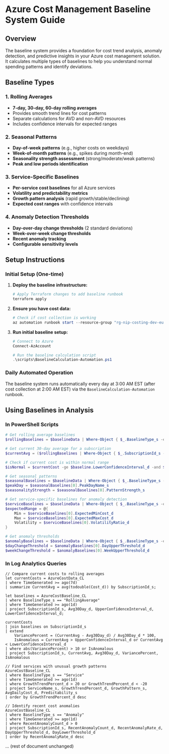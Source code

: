 # Azure Cost Management Baseline System Guide

## Overview

The baseline system provides a foundation for cost trend analysis, anomaly detection, and predictive insights in your Azure cost management solution. It calculates multiple types of baselines to help you understand normal spending patterns and identify deviations.

## Baseline Types

### 1. Rolling Averages
- **7-day, 30-day, 60-day rolling averages**
- Provides smooth trend lines for cost patterns
- Separate calculations for AVD and non-AVD resources
- Includes confidence intervals for expected ranges

### 2. Seasonal Patterns  
- **Day-of-week patterns** (e.g., higher costs on weekdays)
- **Week-of-month patterns** (e.g., spikes during month-end)
- **Seasonality strength assessment** (strong/moderate/weak patterns)
- **Peak and low periods identification**

### 3. Service-Specific Baselines
- **Per-service cost baselines** for all Azure services
- **Volatility and predictability metrics**
- **Growth pattern analysis** (rapid growth/stable/declining)
- **Expected cost ranges** with confidence intervals

### 4. Anomaly Detection Thresholds
- **Day-over-day change thresholds** (2 standard deviations)
- **Week-over-week change thresholds**
- **Recent anomaly tracking**
- **Configurable sensitivity levels**

## Setup Instructions

### Initial Setup (One-time)

1. **Deploy the baseline infrastructure:**
   ```powershell
   # Apply Terraform changes to add baseline runbook
   terraform apply
   ```

2. **Ensure you have cost data:**
   ```powershell
   # Check if cost collection is working
   az automation runbook start --resource-group "rg-nip-costing-dev-eus" --automation-account-name "aa-nip-costing-dev-eus" --name "rb-cost-collection"
   ```

3. **Run initial baseline setup:**
   ```powershell
   # Connect to Azure
   Connect-AzAccount

   # Run the baseline calculation script
   .\scripts\BaselineCalculation-Automation.ps1
   ```

### Daily Automated Operation

The baseline system runs automatically every day at 3:00 AM EST (after cost collection at 2:00 AM EST) via the `BaselineCalculation-Automation` runbook.

## Using Baselines in Analysis

### In PowerShell Scripts

```powershell
# Get rolling average baselines
$rollingBaselines = $baselineData | Where-Object { $_.BaselineType_s -eq "RollingAverage" }

# Get current 30-day average for a subscription
$currentAvg = ($rollingBaselines | Where-Object { $_.SubscriptionId_s -eq $subscriptionId } | Select-Object -First 1).Avg30Day_d

# Check if current cost is within normal range
$isNormal = $currentCost -ge $baseline.LowerConfidenceInterval_d -and $currentCost -le $baseline.UpperConfidenceInterval_d

# Get seasonal patterns
$seasonalBaselines = $baselineData | Where-Object { $_.BaselineType_s -eq "Seasonal" }
$peakDay = $seasonalBaselines[0].PeakDayName_s
$seasonalityStrength = $seasonalBaselines[0].PatternStrength_s

# Get service-specific baselines for anomaly detection
$serviceBaselines = $baselineData | Where-Object { $_.BaselineType_s -eq "Service" -and $_.ServiceName_s -eq "Virtual Machines" }
$expectedRange = @{
    Min = $serviceBaselines[0].ExpectedMinCost_d
    Max = $serviceBaselines[0].ExpectedMaxCost_d
    Volatility = $serviceBaselines[0].VolatilityRatio_d
}

# Get anomaly thresholds
$anomalyBaselines = $baselineData | Where-Object { $_.BaselineType_s -eq "Anomaly" }
$dayChangeThreshold = $anomalyBaselines[0].DayUpperThreshold_d
$weekChangeThreshold = $anomalyBaselines[0].WeekUpperThreshold_d
```

### In Log Analytics Queries

```kusto
// Compare current costs to rolling averages
let currentCosts = AzureCostData_CL
| where TimeGenerated >= ago(7d)
| summarize CurrentAvg = avg(todouble(Cost_d)) by SubscriptionId_s;

let baselines = AzureCostBaseline_CL
| where BaselineType_s == "RollingAverage"
| where TimeGenerated >= ago(1d)
| project SubscriptionId_s, Avg30Day_d, UpperConfidenceInterval_d, LowerConfidenceInterval_d;

currentCosts
| join baselines on SubscriptionId_s
| extend 
    VariancePercent = (CurrentAvg - Avg30Day_d) / Avg30Day_d * 100,
    IsAnomalous = CurrentAvg > UpperConfidenceInterval_d or CurrentAvg < LowerConfidenceInterval_d
| where abs(VariancePercent) > 10 or IsAnomalous
| project SubscriptionId_s, CurrentAvg, Avg30Day_d, VariancePercent, IsAnomalous
```

```kusto
// Find services with unusual growth patterns
AzureCostBaseline_CL
| where BaselineType_s == "Service"
| where TimeGenerated >= ago(1d)
| where GrowthTrendPercent_d > 20 or GrowthTrendPercent_d < -20
| project ServiceName_s, GrowthTrendPercent_d, GrowthPattern_s, AvgDailyCost_d, Predictability_s
| order by GrowthTrendPercent_d desc
```

```kusto
// Identify recent cost anomalies
AzureCostBaseline_CL
| where BaselineType_s == "Anomaly"
| where TimeGenerated >= ago(1d)
| where RecentAnomalyCount_d > 0
| project SubscriptionId_s, RecentAnomalyCount_d, RecentAnomalyRate_d, DayUpperThreshold_d, DayLowerThreshold_d
| order by RecentAnomalyRate_d desc
```

... (rest of document unchanged)